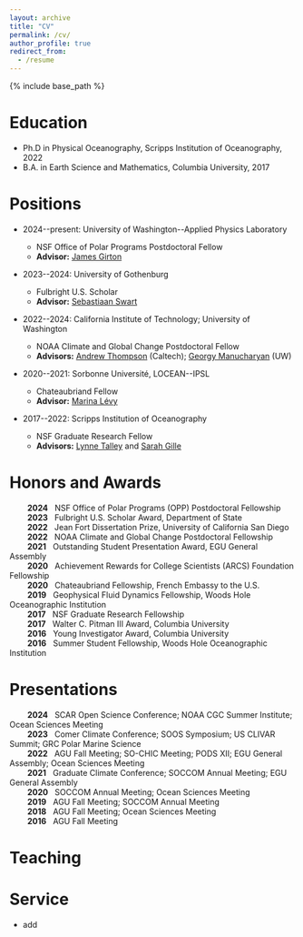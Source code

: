 ```yaml
---
layout: archive
title: "CV"
permalink: /cv/
author_profile: true
redirect_from:
  - /resume
---
```


{% include base_path %}

Education
======
* Ph.D in Physical Oceanography, Scripps Institution of Oceanography, 2022
* B.A. in Earth Science and Mathematics, Columbia University, 2017

Positions
======
* 2024--present: University of Washington--Applied Physics Laboratory
  * NSF Office of Polar Programs Postdoctoral Fellow
  * **Advisor:** [James Girton](https://www.apl.washington.edu/people/profile.php?last_name=Girton&first_name=James)

* 2023--2024: University of Gothenburg
  * Fulbright U.S. Scholar
  * **Advisor:** [Sebastiaan Swart](https://sebswart.com/)

* 2022--2024: California Institute of Technology; University of Washington
  * NOAA Climate and Global Change Postdoctoral Fellow
  * **Advisors:** [Andrew Thompson](https://web.gps.caltech.edu/~andrewt/) (Caltech); [Georgy Manucharyan](https://deep.ocean.washington.edu/) (UW)

* 2020--2021: Sorbonne Université, LOCEAN--IPSL
  * Chateaubriand Fellow
  * **Advisor:** [Marina Lévy](https://pagesperso.locean-ipsl.upmc.fr/marina/)

* 2017--2022: Scripps Institution of Oceanography
  * NSF Graduate Research Fellow
  * **Advisors:** [Lynne Talley](https://sam.ucsd.edu/talleyhome.html) and [Sarah Gille](https://pordlabs.ucsd.edu/sgille/)  

Honors and Awards
======
&nbsp;&nbsp;&nbsp;&nbsp;&nbsp;&nbsp;&nbsp;&nbsp;**2024** &nbsp;&nbsp;NSF Office of Polar Programs (OPP) Postdoctoral Fellowship<br>
&nbsp;&nbsp;&nbsp;&nbsp;&nbsp;&nbsp;&nbsp;&nbsp;**2023** &nbsp;&nbsp;Fulbright U.S. Scholar Award, Department of State<br>
&nbsp;&nbsp;&nbsp;&nbsp;&nbsp;&nbsp;&nbsp;&nbsp;**2022** &nbsp;&nbsp;Jean Fort Dissertation Prize, University of California San Diego<br>
&nbsp;&nbsp;&nbsp;&nbsp;&nbsp;&nbsp;&nbsp;&nbsp;**2022** &nbsp;&nbsp;NOAA Climate and Global Change Postdoctoral Fellowship<br>
&nbsp;&nbsp;&nbsp;&nbsp;&nbsp;&nbsp;&nbsp;&nbsp;**2021** &nbsp;&nbsp;Outstanding Student Presentation Award, EGU General Assembly<br>
&nbsp;&nbsp;&nbsp;&nbsp;&nbsp;&nbsp;&nbsp;&nbsp;**2020** &nbsp;&nbsp;Achievement Rewards for College Scientists (ARCS) Foundation Fellowship<br>
&nbsp;&nbsp;&nbsp;&nbsp;&nbsp;&nbsp;&nbsp;&nbsp;**2020** &nbsp;&nbsp;Chateaubriand Fellowship, French Embassy to the U.S.<br>
&nbsp;&nbsp;&nbsp;&nbsp;&nbsp;&nbsp;&nbsp;&nbsp;**2019** &nbsp;&nbsp;Geophysical Fluid Dynamics Fellowship, Woods Hole Oceanographic Institution<br>
&nbsp;&nbsp;&nbsp;&nbsp;&nbsp;&nbsp;&nbsp;&nbsp;**2017** &nbsp;&nbsp;NSF Graduate Research Fellowship<br>
&nbsp;&nbsp;&nbsp;&nbsp;&nbsp;&nbsp;&nbsp;&nbsp;**2017** &nbsp;&nbsp;Walter C. Pitman III Award, Columbia University<br>
&nbsp;&nbsp;&nbsp;&nbsp;&nbsp;&nbsp;&nbsp;&nbsp;**2016** &nbsp;&nbsp;Young Investigator Award, Columbia University<br>
&nbsp;&nbsp;&nbsp;&nbsp;&nbsp;&nbsp;&nbsp;&nbsp;**2016** &nbsp;&nbsp;Summer Student Fellowship, Woods Hole Oceanographic Institution
  
Presentations
======
&nbsp;&nbsp;&nbsp;&nbsp;&nbsp;&nbsp;&nbsp;&nbsp;**2024** &nbsp;&nbsp;SCAR Open Science Conference; NOAA CGC Summer Institute; Ocean Sciences Meeting<br>
&nbsp;&nbsp;&nbsp;&nbsp;&nbsp;&nbsp;&nbsp;&nbsp;**2023** &nbsp;&nbsp;Comer Climate Conference; SOOS Symposium; US CLIVAR Summit; GRC Polar Marine Science<br>
&nbsp;&nbsp;&nbsp;&nbsp;&nbsp;&nbsp;&nbsp;&nbsp;**2022** &nbsp;&nbsp;AGU Fall Meeting; SO-CHIC Meeting; PODS XII; EGU General Assembly; Ocean Sciences Meeting<br>
&nbsp;&nbsp;&nbsp;&nbsp;&nbsp;&nbsp;&nbsp;&nbsp;**2021** &nbsp;&nbsp;Graduate Climate Conference; SOCCOM Annual Meeting; EGU General Assembly<br>
&nbsp;&nbsp;&nbsp;&nbsp;&nbsp;&nbsp;&nbsp;&nbsp;**2020** &nbsp;&nbsp;SOCCOM Annual Meeting; Ocean Sciences Meeting<br>
&nbsp;&nbsp;&nbsp;&nbsp;&nbsp;&nbsp;&nbsp;&nbsp;**2019** &nbsp;&nbsp;AGU Fall Meeting; SOCCOM Annual Meeting<br>
&nbsp;&nbsp;&nbsp;&nbsp;&nbsp;&nbsp;&nbsp;&nbsp;**2018** &nbsp;&nbsp;AGU Fall Meeting; Ocean Sciences Meeting<br>
&nbsp;&nbsp;&nbsp;&nbsp;&nbsp;&nbsp;&nbsp;&nbsp;**2016** &nbsp;&nbsp;AGU Fall Meeting<br>

Teaching
======

Service
======
* add
